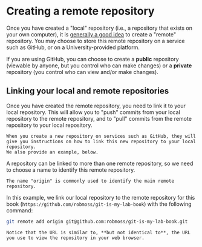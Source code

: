 # Creating a remote repository

Once you have created a "local" repository (i.e., a repository that exists on your own computer), it is [generally a good idea](../version-control/what-is-a-repository.md) to create a "remote" repository.
You may choose to store this remote repository on a service such as GitHub, or on a University-provided platform.

If you are using GitHub, you can choose to create a **public** repository (viewable by anyone, but you control who can make changes) or a **private** repository (you control who can view and/or make changes).

## Linking your local and remote repositories

Once you have created the remote repository, you need to link it to your local repository.
This will allow you to "push" commits from your local repository to the remote repository, and to "pull" commits from the remote repository to your local repository.

```admonish note
When you create a new repository on services such as GitHub, they will give you instructions on how to link this new repository to your local repository.
We also provide an example, below.
```

A repository can be linked to more than one remote repository, so we need to choose a name to identify this remote repository.

```admonish info
The name "origin" is commonly used to identify the main remote repository.
```

In this example, we link our local repository to the remote repository for this book (`https://github.com/robmoss/git-is-my-lab-book`) with the following command:

```sh
git remote add origin git@github.com:robmoss/git-is-my-lab-book.git
```

```admonish note
Notice that the URL is similar to, **but not identical to**, the URL you use to view the repository in your web browser.
```
